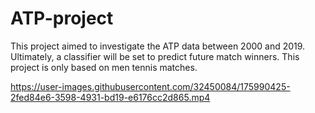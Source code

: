 # ATP-project
This project aimed to investigate the ATP data between 2000 and 2019. Ultimately, a classifier will be set to predict future match winners. This project is only based on men tennis matches.




https://user-images.githubusercontent.com/32450084/175990425-2fed84e6-3598-4931-bd19-e6176cc2d865.mp4


